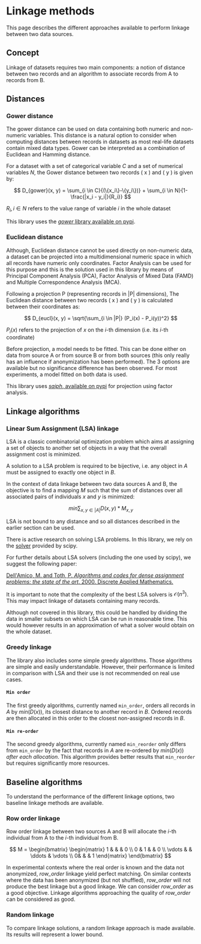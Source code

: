 # Linkage methods

This page describes the different approaches available to perform linkage
between two data sources.

## Concept

Linkage of datasets requires two main components: a notion of distance between
two records and an algorithm to associate records from A to records from B.

## Distances

### Gower distance

The gower distance can be used on data containing both numeric and non-numeric variables. This distance is a natural option to consider when computing distances between records in datasets as most real-life datasets contain mixed data types. Gower can be interpreted as a combination of Euclidean and Hamming distance.

For a dataset with a set of categorical variable $C$ and a set of numerical variables $N$, the Gower distance between two records \( x \) and \( y \) is given by:

$$
D_{gower}(x, y) = \sum_{i \in C}{(\{x_i\}-\{y_i\})} + \sum_{i \in N}{1-\frac{|x_i - y_i|}{R_i}} 
$$

$R_i, i \in N$ refers to the value range of variable $i$ in the whole dataset

This library uses the [*gower* library available on pypi](https://pypi.org/project/gower/).


### Euclidean distance

Although, Euclidean distance cannot be used directly on non-numeric data, a dataset can be projected into a multidimensional numeric space in which all records have numeric only coordinates. Factor Analysis can be used for this purpose and this is the solution used in this library by means of Principal Component Analysis (PCA), Factor Analysis of Mixed Data (FAMD) and Multiple Correspondence Analysis (MCA). 

Following a projection P (representing records in |P| dimensions), The Euclidean distance between two records \( x \) and \( y \) is calculated between their coordinates as:

$$
D_{eucl}(x, y) = \sqrt{\sum_{i \in |P|} (P_i(x) - P_i(y))^2}
$$

$P_i(x)$ refers to the projection of $x$ on the $i$-th dimension (i.e. its $i$-th coordinate)  

Before projection, a model needs to be fitted. This can be done either on data from source A or from source B or from both sources (this only really has an influence if anonymization has been performed). The 3 options are available but no significance difference has been observed. For most experiments, a model fitted on both data is used. 

This library uses [*saiph*, available on pypi](https://pypi.org/project/saiph/) for projection using factor analysis. 

## Linkage algorithms

### Linear Sum Assignment (LSA) linkage

LSA is a classic combinatorial optimization problem which aims at assigning a set of objects to another set of objects in a way that the overall assignment cost is minimized.

A solution to a LSA problem is required to be bijective, i.e. any object in $A$ must be assigned to exactly one object in $B$.

In the context of data linkage between two data sources A and B, the objective is to find a mapping $M$ such that the sum of distances over all associated pairs of individuals $x$ and $y$ is minimized:

$$
min \sum_{x, y \in |A|}{D(x,y)*M_{x,y}}
$$

LSA is not bound to any distance and so all distances described in the earlier section can be used.

There is active research on solving LSA problems. In this library, we rely on the [solver](https://docs.scipy.org/doc/scipy/reference/generated/scipy.optimize.linear_sum_assignment.html) provided by scipy. 

For further details about LSA solvers (including the one used by scipy), we suggest the following paper:

[Dell'Amico, M. and Toth, P. *Algorithms and codes for dense assignment problems: the state of the art*. 2000. Discrete Applied Mathematics.](https://www.sciencedirect.com/science/article/pii/S0166218X99001729)

It is important to note that the complexity of the best LSA solvers is $\mathcal{O}(n^3)$. This may impact linkage of datasets containing many records.

Although not covered in this library, this could be handled by dividing the data in smaller subsets on which LSA can be run in reasonable time. This would however results in an approximation of what a solver would obtain on the whole dataset.

### Greedy linkage

The library also includes some simple greedy algorithms. Those algorithms are simple and easily understandable. However, their performance is limited in comparison with LSA and their use is not recommended on real use cases.

#### `Min order`

The first greedy algorithms, currently named `min_order`, orders all records in $A$ by $min(D(x))$, its closest distance to another record in $B$. Ordered records are then allocated in this order to the closest non-assigned records in $B$.

#### `Min re-order`

The second greedy algorithms, currently named `min_reorder` only differs from `min_order` by the fact that records in $A$ are re-ordered by $min(D(x))$ *after each allocation*. This algorithm provides better results that `min_reorder` but requires significantly more resources.

## Baseline algorithms

To understand the performance of the different linkage options, two baseline linkage methods are available.

### Row order linkage

Row order linkage between two sources A and B will allocate the $i$-th individual from A to the $i$-th individual from B.  

$$
M = \begin{bmatrix}
\begin{matrix}
    1 &  &  & 0 \\
    0 & 1 &  & 0 \\
    \vdots &  & \ddots & \vdots \\
    0& & & 1
  \end{matrix}
  \end{bmatrix} 
$$

In experimental contexts where the real order is known and the data not anonymized, *row_order* linkage yield perfect matching. On similar contexts where the data has been anonymized (but not shuffled), *row_order* will not produce the best linkage but a good linkage. We can consider *row_order* as a good objective. Linkage algorithms approaching the quality of *row_order* can be considered as good.

### Random linkage

To compare linkage solutions, a random linkage approach is made available. Its results will represent a lower bound. 
